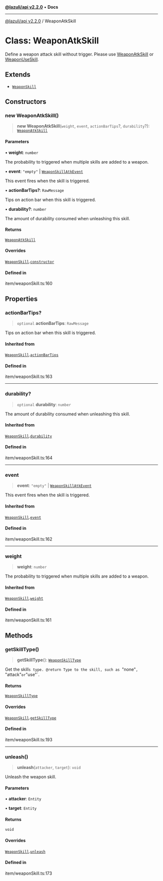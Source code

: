 [**@lazuli/api v2.2.0**](../README.md) • **Docs**

***

[@lazuli/api v2.2.0](../globals.md) / WeaponAtkSkill

# Class: WeaponAtkSkill

Define a weapon attack skill without trigger.
Please use [WeaponAtkSkill](WeaponAtkSkill.md) or [WeaponUseSkill](WeaponUseSkill.md).

## Extends

- [`WeaponSkill`](WeaponSkill.md)

## Constructors

### new WeaponAtkSkill()

> **new WeaponAtkSkill**(`weight`, `event`, `actionBarTips`?, `durability`?): [`WeaponAtkSkill`](WeaponAtkSkill.md)

#### Parameters

• **weight**: `number`

The probability to triggered when multiple skills are added to a weapon.

• **event**: `"empty"` \| [`WeaponSkillAtkEvent`](../interfaces/WeaponSkillAtkEvent.md)

This event fires when the skill is triggered.

• **actionBarTips?**: `RawMessage`

Tips on action bar when this skill is triggered.

• **durability?**: `number`

The amount of durability consumed when unleashing this skill.

#### Returns

[`WeaponAtkSkill`](WeaponAtkSkill.md)

#### Overrides

[`WeaponSkill`](WeaponSkill.md).[`constructor`](WeaponSkill.md#constructors)

#### Defined in

item/weaponSkill.ts:160

## Properties

### actionBarTips?

> `optional` **actionBarTips**: `RawMessage`

Tips on action bar when this skill is triggered.

#### Inherited from

[`WeaponSkill`](WeaponSkill.md).[`actionBarTips`](WeaponSkill.md#actionbartips)

#### Defined in

item/weaponSkill.ts:163

***

### durability?

> `optional` **durability**: `number`

The amount of durability consumed when unleashing this skill.

#### Inherited from

[`WeaponSkill`](WeaponSkill.md).[`durability`](WeaponSkill.md#durability)

#### Defined in

item/weaponSkill.ts:164

***

### event

> **event**: `"empty"` \| [`WeaponSkillAtkEvent`](../interfaces/WeaponSkillAtkEvent.md)

This event fires when the skill is triggered.

#### Inherited from

[`WeaponSkill`](WeaponSkill.md).[`event`](WeaponSkill.md#event)

#### Defined in

item/weaponSkill.ts:162

***

### weight

> **weight**: `number`

The probability to triggered when multiple skills are added to a weapon.

#### Inherited from

[`WeaponSkill`](WeaponSkill.md).[`weight`](WeaponSkill.md#weight)

#### Defined in

item/weaponSkill.ts:161

## Methods

### getSkillType()

> **getSkillType**(): [`WeaponSkillType`](../type-aliases/WeaponSkillType.md)

Get the skill`s type.
@return Type to the skill, such as `"none"`, `"attack"` or `"use"`.

#### Returns

[`WeaponSkillType`](../type-aliases/WeaponSkillType.md)

#### Overrides

[`WeaponSkill`](WeaponSkill.md).[`getSkillType`](WeaponSkill.md#getskilltype)

#### Defined in

item/weaponSkill.ts:193

***

### unleash()

> **unleash**(`attacker`, `target`): `void`

Unleash the weapon skill.

#### Parameters

• **attacker**: `Entity`

• **target**: `Entity`

#### Returns

`void`

#### Overrides

[`WeaponSkill`](WeaponSkill.md).[`unleash`](WeaponSkill.md#unleash)

#### Defined in

item/weaponSkill.ts:173
